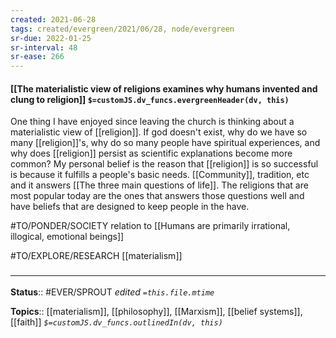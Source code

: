 ```yaml
---
created: 2021-06-28
tags: created/evergreen/2021/06/28, node/evergreen
sr-due: 2022-01-25
sr-interval: 48
sr-ease: 266
---
```


#### [[The materialistic view of religions examines why humans invented and clung to religion]] `$=customJS.dv_funcs.evergreenHeader(dv, this)`

One thing I have enjoyed since leaving the church is thinking about a materialistic view of [[religion]]. If god doesn't exist, why do we have so many [[religion]]'s, why do so many people have spiritual experiences, and why does [[religion]] persist as scientific explanations become more common? My personal belief is the reason that [[religion]] is so successful is because it fulfills a people's basic needs. [[Community]], tradition, etc and it answers [[The three main questions of life]]. The religions that are most popular today are the ones that answers those questions well and have beliefs that are designed to keep people in the have. 

#TO/PONDER/SOCIETY relation to [[Humans are primarily irrational, illogical, emotional beings]]

#TO/EXPLORE/RESEARCH [[materialism]]

### <hr class="footnote"/>

**Status**:: #EVER/SPROUT
*edited `=this.file.mtime`*

**Topics**:: [[materialism]], [[philosophy]], [[Marxism]], [[belief systems]], [[faith]] 
*`$=customJS.dv_funcs.outlinedIn(dv, this)`*

